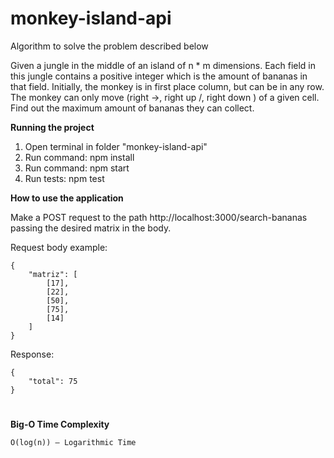 # monkey-island-api

Algorithm to solve the problem described below

Given a jungle in the middle of an island of n * m dimensions. Each field in this jungle contains a
positive integer which is the amount of bananas in that field. Initially, the monkey is in first place
column, but can be in any row. The monkey can only move (right ->, right up /, right down \) of a given
cell. Find out the maximum amount of bananas they can collect.

**Running the project**

1) Open terminal in folder "monkey-island-api"
2) Run command: npm install
4) Run command: npm start
5) Run tests: npm test

**How to use the application**

Make a POST request to the path http://localhost:3000/search-bananas passing the desired matrix in the body.

Request body example:
    
    {
        "matriz": [
            [17],
            [22],
            [50],
            [75],
            [14]
        ]
    }
    
 Response:
 
    {
        "total": 75
    }
 

 #

 **Big-O Time Complexity**

    O(log(n)) — Logarithmic Time
